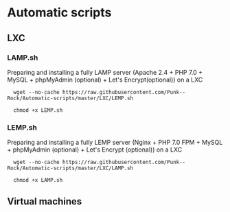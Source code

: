 # Automatic scripts

## LXC

### LAMP.sh

Preparing and installing a fully LAMP server (Apache 2.4 + PHP 7.0 + MySQL + phpMyAdmin (optional) + Let's Encrypt(optional)) on a LXC

```shell
  wget --no-cache https://raw.githubusercontent.com/Punk--Rock/Automatic-scripts/master/LXC/LEMP.sh

  chmod +x LEMP.sh
```

### LEMP.sh

Preparing and installing a fully LEMP server (Nginx + PHP 7.0 FPM + MySQL + phpMyAdmin (optional) + Let's Encrypt (optional)) on a LXC

```shell
  wget --no-cache https://raw.githubusercontent.com/Punk--Rock/Automatic-scripts/master/LXC/LAMP.sh

  chmod +x LAMP.sh
```

## Virtual machines
